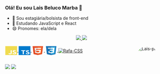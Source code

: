 ### Olá! Eu sou Lais Beluco Marba 👾

- 🔭 Sou estagiária/bolsista de front-end
- 🌱 Estudando JavaScript e React
- 😄 Pronomes: ela/dela

<div align="center">
  <a href="https://github.com/LaisBeluco">
  <img height="180em" src="https://github-readme-stats.vercel.app/api?username=LaisBeluco&show_icons=true&theme=dark&include_all_commits=true&count_private=true"/>
  <img height="180em" src="https://github-readme-stats.vercel.app/api/top-langs/?username=LaisBeluco&layout=compact&langs_count=7&theme=dark"/>
</div>
<div style="display: inline_block"><br>
 <img align="center" alt="Lais-Js" height="30" width="40" src="https://raw.githubusercontent.com/devicons/devicon/master/icons/javascript/javascript-plain.svg">
 <img align="center" alt="Lais-Ts" height="30" width="40" src="https://raw.githubusercontent.com/devicons/devicon/master/icons/typescript/typescript-plain.svg">
 <img align="center" alt="Lais-HTML" height="30" width="40" src="https://raw.githubusercontent.com/devicons/devicon/master/icons/html5/html5-original.svg">
 <img align="center" alt="Lais-CSS" height="30" width="40" src="https://raw.githubusercontent.com/devicons/devicon/master/icons/css3/css3-original.svg">
 <img align="center" alt="Rafa-CSS" height="30" width="40" src="https://cdn.jsdelivr.net/gh/devicons/devicon/icons/sass/sass-original.svg" />
 <img align="right" alt="Lais-pic" height="150" style="border-radius:50px;" src="https://picrew.me/shareImg/org/202208/338224_Du1cakuo.png">
 </div>
 
   ##
   
<div>
  <a href = "mailto:laisbelucom@gmail.com"><img src="https://img.shields.io/badge/-Gmail-%23333?style=for-the-badge&logo=gmail&logoColor=white" target="_blank"></a>
  <a href="https://www.linkedin.com/in/lais-beluco-marba-a0543a1bb/" target="_blank"><img src="https://img.shields.io/badge/-LinkedIn-%230077B5?style=for-the-badge&logo=linkedin&logoColor=white" target="_blank"></a> 
</div>
